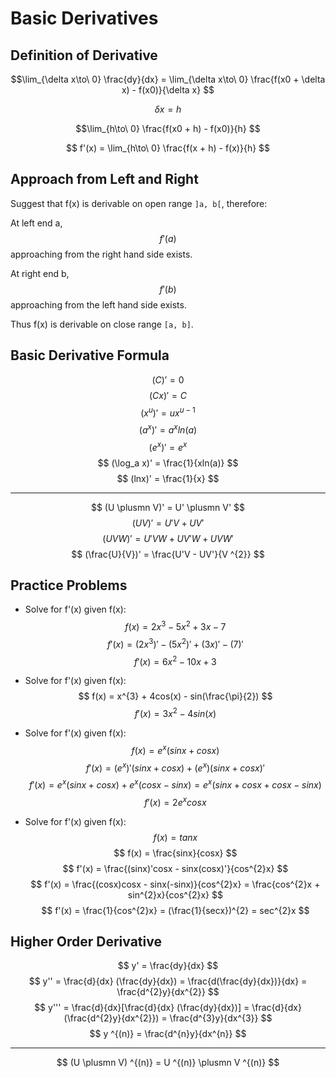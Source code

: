 # Basic Derivatives

## Definition of Derivative

$$\lim_{\delta x\to\ 0} \frac{dy}{dx} = \lim_{\delta x\to\ 0} \frac{f(x0 + \delta x) - f(x0)}{\delta x} $$

$$\delta x =h $$

$$\lim_{h\to\ 0} \frac{f(x0 + h) - f(x0)}{h} $$

$$ f'(x) = \lim_{h\to\ 0} \frac{f(x + h) - f(x)}{h} $$

## Approach from Left and Right

Suggest that f(x) is derivable on open range `]a, b[`, therefore:

At left end a,
$$ f'(a) $$
approaching from the right hand side exists.

At right end b,
$$ f'(b) $$
approaching from the left hand side exists.

Thus f(x) is derivable on close range `[a, b]`.

## Basic Derivative Formula

$$ (C)' = 0 $$
$$ (Cx)' = C $$
$$ (x ^{u})' = ux ^{u - 1} $$
$$ (a ^{x})' = a ^{x}ln(a) $$
$$ (e ^{x})' = e ^{x} $$
$$ (\log_a x)' = \frac{1}{xln(a)} $$
$$ (lnx)' = \frac{1}{x} $$

---

$$ (U \plusmn V)' = U' \plusmn V' $$
$$ (UV)' = U'V + UV' $$
$$ (UVW)' = U'VW + UV'W + UVW' $$
$$ (\frac{U}{V})' = \frac{U'V - UV'}{V ^{2}} $$

## Practice Problems

- Solve for f'(x) given f(x):
$$ f(x) = 2x^{3} - 5x^{2} + 3x -7 $$
$$ f'(x) = (2x^{3})' - (5x^{2})' + (3x)' - (7)' $$
$$ f'(x) = 6x^{2} - 10x + 3 $$

- Solve for f'(x) given f(x):
$$ f(x) = x^{3} + 4cos(x) - sin(\frac{\pi}{2}) $$
$$ f'(x) = 3x^{2} - 4sin(x) $$

- Solve for f'(x) given f(x):
$$ f(x) = e^{x}(sinx + cosx) $$
$$ f'(x) = (e^{x})' (sinx + cosx) + (e^{x}) (sinx + cosx)' $$
$$ f'(x) = e^{x} (sinx + cosx) + e^{x} (cosx - sinx) = e^{x}(sinx + cosx + cosx - sinx) $$
$$ f'(x) = 2e^{x} cosx $$

- Solve for f'(x) given f(x):
$$ f(x) = tanx $$
$$ f(x) = \frac{sinx}{cosx} $$
$$ f'(x) = \frac{(sinx)'cosx - sinx(cosx)'}{cos^{2}x} $$
$$ f'(x) = \frac{(cosx)cosx - sinx(-sinx)}{cos^{2}x} = \frac{cos^{2}x + sin^{2}x}{cos^{2}x} $$
$$ f'(x) = \frac{1}{cos^{2}x} = (\frac{1}{secx})^{2} = sec^{2}x $$

## Higher Order Derivative

$$ y' = \frac{dy}{dx} $$
$$ y'' = \frac{d}{dx} (\frac{dy}{dx}) = \frac{d(\frac{dy}{dx})}{dx} = \frac{d^{2}y}{dx^{2}} $$
$$ y''' = \frac{d}{dx}[\frac{d}{dx} (\frac{dy}{dx})] = \frac{d}{dx}(\frac{d^{2}y}{dx^{2}}) = \frac{d^{3}y}{dx^{3}} $$
$$ y ^{(n)} = \frac{d^{n}y}{dx^{n}} $$

---

$$ (U \plusmn V) ^{(n)} = U ^{(n)} \plusmn V ^{(n)} $$
